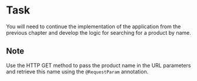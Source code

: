 <h1>Task</h1>
    <p>You will need to continue the implementation of the application from the previous chapter and develop the logic for searching for a product by name.</p>

  <h2>Note</h2>
  <p>Use the HTTP GET method to pass the product name in the URL parameters and retrieve this name using the <code>@RequestParam</code> annotation.</p>
